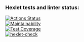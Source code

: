 ### Hexlet tests and linter status:
[![Actions Status](https://github.com/brein594/java-project-71/actions/workflows/hexlet-check.yml/badge.svg)](https://github.com/brein594/java-project-71/actions)  
[![Maintainability](https://api.codeclimate.com/v1/badges/775037f0d4e8218e3375/maintainability)](https://codeclimate.com/github/brein594/java-project-71/maintainability)  
[![Test Coverage](https://api.codeclimate.com/v1/badges/775037f0d4e8218e3375/test_coverage)](https://codeclimate.com/github/brein594/java-project-71/test_coverage)  
[![hexlet-check](https://github.com/brein594/java-project-71/actions/workflows/hexlet-check.yml/badge.svg)](https://github.com/brein594/java-project-71/actions/workflows/hexlet-check.yml)  
